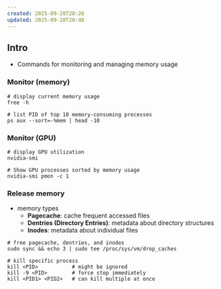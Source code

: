 ```yaml
---
created: 2025-09-28T20:26
updated: 2025-09-28T20:48
---
```


## Intro
- Commands for monitoring and managing memory usage

### Monitor (memory)
```
# display current memory usage
free -h

# list PID of top 10 memory-consuming processes
ps aux --sort=-%mem | head -10
```

### Monitor (GPU)
```
# display GPU utilization
nvidia-smi

# Show GPU processes sorted by memory usage
nvidia-smi pmon -c 1
```

### Release memory
- memory types
	- **Pagecache**: cache frequent accessed files
	- **Dentries (Directory Entries)**: metadata about directory structures
	- **Inodes**: metadata about individual files
```
# free pagecache, dentries, and inodes
sudo sync && echo 3 | sudo tee /proc/sys/vm/drop_caches

# kill specific process
kill <PID>           # might be ignored
kill -9 <PID>        # force stop immediately
kill <PID1> <PID2>   # can kill multiple at once
```